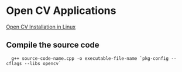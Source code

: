 # Open CV Applications

[Open CV Installation in Linux](https://docs.opencv.org/2.4/doc/tutorials/introduction/linux_install/linux_install.html)

## Compile the source code
```
  g++ source-code-name.cpp -o executable-file-name `pkg-config --cflags --libs opencv`
```
